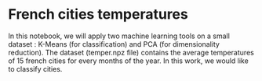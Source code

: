 # French cities temperatures

In this notebook, we will apply two machine learning tools on a small dataset : K-Means (for classification) and PCA (for dimensionality reduction). 
The dataset (temper.npz file) contains the average temperatures of 15 french cities for every months of the year. In this work, we would like to classify cities.

